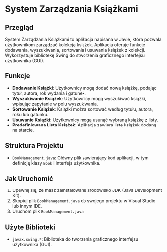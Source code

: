 # System Zarządzania Książkami

## Przegląd

System Zarządzania Książkami to aplikacja napisana w Javie, która pozwala użytkownikom zarządzać kolekcją książek. Aplikacja oferuje funkcje dodawania, wyszukiwania, sortowania i usuwania książek z kolekcji. Wykorzystuje bibliotekę Swing do stworzenia graficznego interfejsu użytkownika (GUI).

## Funkcje

- **Dodawanie Książki**: Użytkownicy mogą dodać nową książkę, podając tytuł, autora, rok wydania i gatunek.
- **Wyszukiwanie Książek**: Użytkownicy mogą wyszukiwać książki, wpisując zapytanie w polu wyszukiwania.
- **Sortowanie Książek**: Książki można sortować według tytułu, autora, roku lub gatunku.
- **Usuwanie Książki**: Użytkownicy mogą usunąć wybraną książkę z listy.
- **Predefiniowana Lista Książek**: Aplikacja zawiera listę książek dodaną na starcie.

## Struktura Projektu

- `BookManagement.java`: Główny plik zawierający kod aplikacji, w tym definicję klasy `Book` i interfejs użytkownika.

## Jak Uruchomić

1. Upewnij się, że masz zainstalowane środowisko JDK (Java Development Kit).
2. Skopiuj plik `BookManagement.java` do swojego projektu w Visual Studio lub innym IDE.
3. Uruchom plik `BookManagement.java`.

## Użyte Biblioteki

- `javax.swing.*`: Biblioteka do tworzenia graficznego interfejsu użytkownika (GUI).


